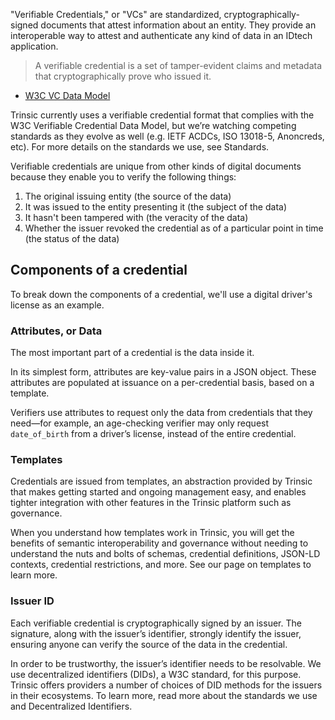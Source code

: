 "Verifiable Credentials," or "VCs" are standardized, cryptographically-signed documents that attest information about an entity. They provide an interoperable way to attest and authenticate any kind of data in an IDtech application. 

> A verifiable credential is a set of tamper-evident claims and metadata that cryptographically prove who issued it.
- [W3C VC Data Model](https://www.w3.org/TR/vc-data-model/)
> 

Trinsic currently uses a verifiable credential format that complies with the W3C Verifiable Credential Data Model, but we’re watching competing standards as they evolve as well (e.g. IETF ACDCs, ISO 13018-5, Anoncreds, etc). For more details on the standards we use, see Standards.

Verifiable credentials are unique from other kinds of digital documents because they enable you to verify the following things:

1. The original issuing entity (the source of the data)
2. It was issued to the entity presenting it (the subject of the data)
3. It hasn't been tampered with (the veracity of the data)
4. Whether the issuer revoked the credential as of a particular point in time (the status of the data)

## Components of a credential

To break down the components of a credential, we'll use a digital driver's license as an example.

### Attributes, or Data

The most important part of a credential is the data inside it. 

In its simplest form, attributes are key-value pairs in a JSON object. These attributes are populated at issuance on a per-credential basis, based on a template. 

Verifiers use attributes to request only the data from credentials that they need—for example, an age-checking verifier may only request `date_of_birth` from a driver’s license, instead of the entire credential.

### Templates

Credentials are issued from templates, an abstraction provided by Trinsic that makes getting started and ongoing management easy, and enables tighter integration with other features in the Trinsic platform such as governance. 

When you understand how templates work in Trinsic, you will get the benefits of semantic interoperability and governance without needing to understand the nuts and bolts of schemas, credential definitions, JSON-LD contexts, credential restrictions, and more. See our page on templates to learn more.

### Issuer ID

Each verifiable credential is cryptographically signed by an issuer. The signature, along with the issuer’s identifier, strongly identify the issuer, ensuring anyone can verify the source of the data in the credential. 

In order to be trustworthy, the issuer’s identifier needs to be resolvable. We use decentralized identifiers (DIDs), a W3C standard, for this purpose. Trinsic offers providers a number of choices of DID methods for the issuers in their ecosystems. To learn more, read more about the standards we use and Decentralized Identifiers.